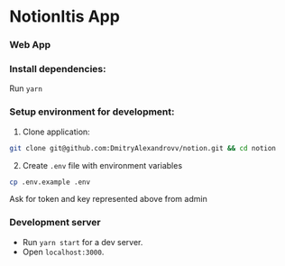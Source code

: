 # NotionItis App
### Web App

### Install dependencies:

Run `yarn`

### Setup environment for development:
1. Clone application:

```bash
git clone git@github.com:DmitryAlexandrovv/notion.git && cd notion
```

2. Create `.env` file with environment variables
```bash
cp .env.example .env
```

Ask for token and key represented above from admin

### Development server

- Run `yarn start` for a dev server.
- Open `localhost:3000`.
